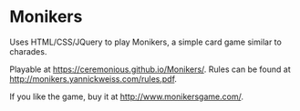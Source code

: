 # Monikers
Uses HTML/CSS/JQuery to play Monikers, a simple card game similar to charades. 

Playable at https://ceremonious.github.io/Monikers/. Rules can be found at http://monikers.yannickweiss.com/rules.pdf.

If you like the game, buy it at http://www.monikersgame.com/.






